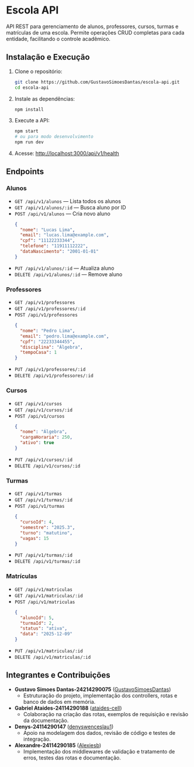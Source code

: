 # Escola API

API REST para gerenciamento de alunos, professores, cursos, turmas e matrículas de uma escola. Permite operações CRUD completas para cada entidade, facilitando o controle acadêmico.

## Instalação e Execução

1. Clone o repositório:
   ```bash
   git clone https://github.com/GustavoSimoesDantas/escola-api.git
   cd escola-api
   ```
2. Instale as dependências:
   ```bash
   npm install
   ```
3. Execute a API:
   ```bash
   npm start
   # ou para modo desenvolvimento
   npm run dev
   ```
4. Acesse: [http://localhost:3000/api/v1/health](http://localhost:3000/api/v1/health)

## Endpoints

### Alunos
- `GET /api/v1/alunos` — Lista todos os alunos
- `GET /api/v1/alunos/:id` — Busca aluno por ID
- `POST /api/v1/alunos` — Cria novo aluno
  ```json
  {
    "nome": "Lucas Lima",
    "email": "lucas.lima@example.com",
    "cpf": "11122233344",
    "telefone": "11911112222",
    "dataNascimento": "2001-01-01"
  }
  ```
- `PUT /api/v1/alunos/:id` — Atualiza aluno
- `DELETE /api/v1/alunos/:id` — Remove aluno

### Professores
- `GET /api/v1/professores`
- `GET /api/v1/professores/:id`
- `POST /api/v1/professores`
  ```json
  {
    "nome": "Pedro Lima",
    "email": "pedro.lima@example.com",
    "cpf": "22233344455",
    "disciplina": "Álgebra",
    "tempoCasa": 1
  }
  ```
- `PUT /api/v1/professores/:id`
- `DELETE /api/v1/professores/:id`

### Cursos
- `GET /api/v1/cursos`
- `GET /api/v1/cursos/:id`
- `POST /api/v1/cursos`
  ```json
  {
    "nome": "Álgebra",
    "cargaHoraria": 250,
    "ativo": true
  }
  ```
- `PUT /api/v1/cursos/:id`
- `DELETE /api/v1/cursos/:id`

### Turmas
- `GET /api/v1/turmas`
- `GET /api/v1/turmas/:id`
- `POST /api/v1/turmas`
  ```json
  {
    "cursoId": 4,
    "semestre": "2025.3",
    "turno": "matutino",
    "vagas": 15
  }
  ```
- `PUT /api/v1/turmas/:id`
- `DELETE /api/v1/turmas/:id`

### Matrículas
- `GET /api/v1/matriculas`
- `GET /api/v1/matriculas/:id`
- `POST /api/v1/matriculas`
  ```json
  {
    "alunoId": 5,
    "turmaId": 2,
    "status": "ativa",
    "data": "2025-12-09"
  }
  ```
- `PUT /api/v1/matriculas/:id`
- `DELETE /api/v1/matriculas/:id`

## Integrantes e Contribuições

- **Gustavo Simoes Dantas-24214290075** ([GustavoSimoesDantas](https://github.com/GustavoSimoesDantas))
  - Estruturação do projeto, implementação dos controllers, rotas e banco de dados em memória.
- **Gabriel Ataides-24114290188** ([ataides-cell](https://github.com/ataides-cell))
  - Colaboração na criação das rotas, exemplos de requisição e revisão da documentação.
- **Denys-24114290147** ([denyswenceslau1](https://github.com/denyswenceslau1))
  - Apoio na modelagem dos dados, revisão de código e testes de integração.
- **Alexandre-24114290185** ([Alexiesb](https://github.com/Alexiesb))
  - Implementação dos middlewares de validação e tratamento de erros, testes das rotas e documentação.

